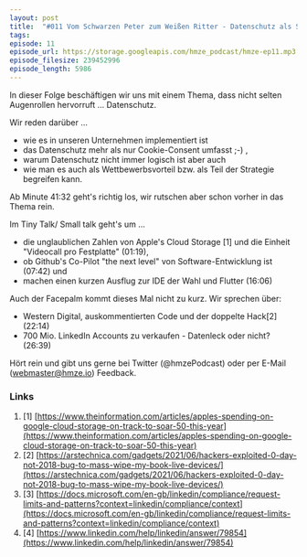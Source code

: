 ```yaml
---
layout: post
title:  "#011 Vom Schwarzen Peter zum Weißen Ritter - Datenschutz als Super Skill"
tags:
episode: 11
episode_url: https://storage.googleapis.com/hmze_podcast/hmze-ep11.mp3
episode_filesize: 239452996
episode_length: 5986
---
```


In dieser Folge beschäftigen wir uns mit einem Thema, dass nicht selten Augenrollen hervorruft ... Datenschutz. 

Wir reden darüber ...
* wie es in unseren Unternehmen implementiert ist
* das Datenschutz mehr als nur Cookie-Consent umfasst ;-) ,
* warum Datenschutz nicht immer logisch ist aber auch
* wie man es auch als Wettbewerbsvorteil bzw. als Teil der Strategie begreifen kann. 

Ab Minute 41:32 geht's richtig los, wir rutschen aber schon vorher in das Thema rein.

Im Tiny Talk/ Small talk geht's um ...
* die unglaublichen Zahlen von Apple's Cloud Storage [1] und die Einheit "Videocall pro Festplatte" (01:19),
* ob Github's Co-Pilot "the next level" von Software-Entwicklung ist (07:42) und
* machen einen kurzen Ausflug zur IDE der Wahl und Flutter (16:06)

Auch der Facepalm kommt dieses Mal nicht zu kurz. Wir sprechen über:
* Western Digital, auskommentierten Code und der doppelte Hack[2] (22:14)
* 700 Mio. LinkedIn Accounts zu verkaufen - Datenleck oder nicht? (26:39)

Hört rein und gibt uns gerne bei Twitter (@hmzePodcast) oder per E-Mail (webmaster@hmze.io) Feedback.

### Links ###
1. [1] [https://www.theinformation.com/articles/apples-spending-on-google-cloud-storage-on-track-to-soar-50-this-year](https://www.theinformation.com/articles/apples-spending-on-google-cloud-storage-on-track-to-soar-50-this-year)
2. [2] [https://arstechnica.com/gadgets/2021/06/hackers-exploited-0-day-not-2018-bug-to-mass-wipe-my-book-live-devices/](https://arstechnica.com/gadgets/2021/06/hackers-exploited-0-day-not-2018-bug-to-mass-wipe-my-book-live-devices/)
3. [3] [https://docs.microsoft.com/en-gb/linkedin/compliance/request-limits-and-patterns?context=linkedin/compliance/context](https://docs.microsoft.com/en-gb/linkedin/compliance/request-limits-and-patterns?context=linkedin/compliance/context)
4. [4] [https://www.linkedin.com/help/linkedin/answer/79854](https://www.linkedin.com/help/linkedin/answer/79854)